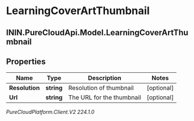 # LearningCoverArtThumbnail

## ININ.PureCloudApi.Model.LearningCoverArtThumbnail

## Properties

|Name | Type | Description | Notes|
|------------ | ------------- | ------------- | -------------|
| **Resolution** | **string** | Resolution of thumbnail | [optional] |
| **Url** | **string** | The URL for the thumbnail | [optional] |



_PureCloudPlatform.Client.V2 224.1.0_
